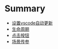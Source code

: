 # Summary

- [设置vscode自动更新](./setting_vscode.md)
- [生命周期](./life.md)
- [点击按钮](./button.md)
- [场景传参](./params.md)



